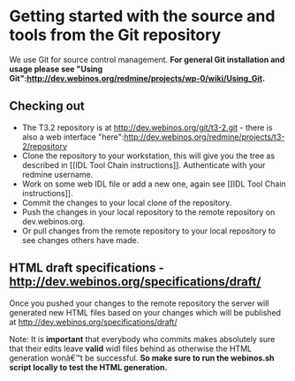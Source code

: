 Getting started with the source and tools from the Git repository
=================================================================

We use Git for source control management. **For general Git installation and usage please see "Using Git":http://dev.webinos.org/redmine/projects/wp-0/wiki/Using_Git.**

Checking out
------------

-   The T3.2 repository is at http://dev.webinos.org/git/t3-2.git - there is also a web interface "here":http://dev.webinos.org/redmine/projects/t3-2/repository
-   Clone the repository to your workstation, this will give you the tree as described in [[IDL Tool Chain instructions]]. Authenticate with your redmine username.
-   Work on some web IDL file or add a new one, again see [[IDL Tool Chain instructions]].
-   Commit the changes to your local clone of the repository.
-   Push the changes in your local repository to the remote repository on dev.webinos.org.
-   Or pull changes from the remote repository to your local repository to see changes others have made.

HTML draft specifications - http://dev.webinos.org/specifications/draft/
------------------------------------------------------------------------

Once you pushed your changes to the remote repository the server will generated new HTML files based on your changes which will be published at http://dev.webinos.org/specifications/draft/

Note: It is **important** that everybody who commits makes absolutely sure that their edits leave **valid** widl files behind as otherwise the HTML generation wonâ€™t be successful. **So make sure to run the webinos.sh script locally to test the HTML generation.**

